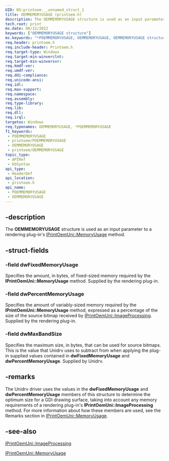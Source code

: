 ```yaml
---
UID: NS:printoem.__unnamed_struct_1
title: OEMMEMORYUSAGE (printoem.h)
description: The OEMMEMORYUSAGE structure is used as an input parameter to a rendering plug-in's IPrintOemUni::MemoryUsage method.
tech.root: print
ms.date: 08/12/2022
keywords: ["OEMMEMORYUSAGE structure"]
ms.keywords: "*POEMMEMORYUSAGE, OEMMEMORYUSAGE, OEMMEMORYUSAGE structure [Print Devices], POEMMEMORYUSAGE, POEMMEMORYUSAGE structure pointer [Print Devices], print.oemmemoryusage, print_unidrv-pscript_rendering_c6746c1c-f6c5-4acf-bcd3-bc1f69382dae.xml, printoem/OEMMEMORYUSAGE, printoem/POEMMEMORYUSAGE"
req.header: printoem.h
req.include-header: Printoem.h
req.target-type: Windows
req.target-min-winverclnt: 
req.target-min-winversvr: 
req.kmdf-ver: 
req.umdf-ver: 
req.ddi-compliance: 
req.unicode-ansi: 
req.idl: 
req.max-support: 
req.namespace: 
req.assembly: 
req.type-library: 
req.lib: 
req.dll: 
req.irql: 
targetos: Windows
req.typenames: OEMMEMORYUSAGE, *POEMMEMORYUSAGE
f1_keywords:
 - POEMMEMORYUSAGE
 - printoem/POEMMEMORYUSAGE
 - OEMMEMORYUSAGE
 - printoem/OEMMEMORYUSAGE
topic_type:
 - APIRef
 - kbSyntax
api_type:
 - HeaderDef
api_location:
 - printoem.h
api_name:
 - POEMMEMORYUSAGE
 - OEMMEMORYUSAGE
---
```


## -description

The **OEMMEMORYUSAGE** structure is used as an input parameter to a rendering plug-in's [IPrintOemUni::MemoryUsage](/windows-hardware/drivers/ddi/prcomoem/nf-prcomoem-iprintoemuni-memoryusage) method.

## -struct-fields

### -field dwFixedMemoryUsage

Specifies the amount, in bytes, of fixed-sized memory required by the **IPrintOemUni::MemoryUsage** method. Supplied by the rendering plug-in.

### -field dwPercentMemoryUsage

Specifies the amount of variably-sized memory required by the **IPrintOemUni::MemoryUsage** method, expressed as a percentage of the size of the source bitmap received by [IPrintOemUni::ImageProcessing](/windows-hardware/drivers/ddi/prcomoem/nf-prcomoem-iprintoemuni-imageprocessing). Supplied by the rendering plug-in.

### -field dwMaxBandSize

Specifies the maximum size, in bytes, that can be used for source bitmaps. This is the value that Unidrv uses to subtract from when applying the plug-in supplied values contained in **dwFixedMemoryUsage** and **dwPercentMemoryUsage**. Supplied by Unidrv.

## -remarks

The Unidrv driver uses the values in the **dwFixedMemoryUsage** and **dwPercentMemoryUsage** members of this structure to determine the optimum size for a GDI drawing surface, taking into account any memory requirements of a rendering plug-in's **IPrintOemUni::ImageProcessing** method. For more information about how these members are used, see the Remarks section in [IPrintOemUni::MemoryUsage](/windows-hardware/drivers/ddi/prcomoem/nf-prcomoem-iprintoemuni-memoryusage).

## -see-also

[IPrintOemUni::ImageProcessing](/windows-hardware/drivers/ddi/prcomoem/nf-prcomoem-iprintoemuni-imageprocessing)

[IPrintOemUni::MemoryUsage](/windows-hardware/drivers/ddi/prcomoem/nf-prcomoem-iprintoemuni-memoryusage)
